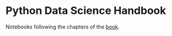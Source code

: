 # Python Data Science Handbook

Notebooks following the chapters of the [book](https://tanthiamhuat.files.wordpress.com/2018/04/pythondatasciencehandbook.pdf).
